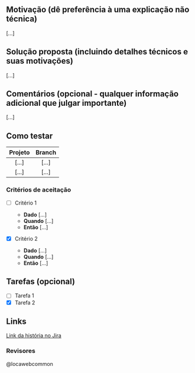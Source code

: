 ## Motivação (dê preferência à uma explicação não técnica)

[...]

## Solução proposta (incluindo detalhes técnicos e suas motivações)

[...]

## Comentários (opcional - qualquer informação adicional que julgar importante)

[...]

## Como testar

| Projeto       | Branch      |
|:-------------:|:-----------:|
| [...]         | [...]       |
| [...]         | [...]       |

### Critérios de aceitação

* [ ] Critério 1
  - **Dado**   [...]
  - **Quando** [...]
  - **Então**  [...]

* [x] Critério 2
  - **Dado**   [...]
  - **Quando** [...]
  - **Então**  [...]

## Tarefas (opcional)

* [ ] Tarefa 1
* [x] Tarefa 2

## Links

[Link da história no Jira](https://locaweb.atlassian.net/secure/RapidBoard.jspa?rapidView=118)

### Revisores

@locawebcommon
